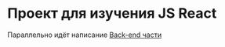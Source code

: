 # Проект для изучения JS React
Параллельно идёт написание [Back-end части](https://github.com/GreenVVich/Freedom-B)
